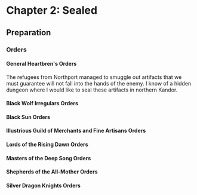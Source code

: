 # Chapter 2: Sealed

## Preparation


### Orders

#### General Heartbren's Orders

The refugees from Northport managed to smuggle out artifacts that we must guarantee will not fall into the hands of the enemy. I know of a hidden dungeon where I would like to seal these artifacts in northern Kandor.

#### Black Wolf Irregulars Orders



#### Black Sun Orders



#### Illustrious Guild of Merchants and Fine Artisans Orders



#### Lords of the Rising Dawn Orders



#### Masters of the Deep Song Orders



#### Shepherds of the All-Mother Orders



#### Silver Dragon Knights Orders



